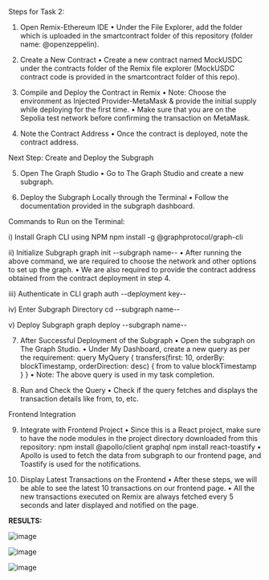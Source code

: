 Steps for Task 2:
1.	Open Remix-Ethereum IDE
	   •	Under the File Explorer, add the folder which is uploaded in the smartcontract folder of this repository                 (folder name: @openzeppelin).
    
     
2.	Create a New Contract
	   •	Create a new contract named MockUSDC under the contracts folder of the Remix file explorer (MockUSDC contract             code is provided in the smartcontract folder of this repo).
  	
3.	Compile and Deploy the Contract in Remix
	   •	Note: Choose the environment as Injected Provider-MetaMask & provide the initial supply while deploying for                  the first time.
	   •	Make sure that you are on the Sepolia test network before confirming the transaction on MetaMask.

  	
4.	Note the Contract Address
	   •	Once the contract is deployed, note the contract address.


Next Step: Create and Deploy the Subgraph

5.	Open The Graph Studio
	•	Go to The Graph Studio and create a new subgraph.


6.	Deploy the Subgraph Locally through the Terminal
	•	Follow the documentation provided in the subgraph dashboard.

 Commands to Run on the Terminal:

i) Install Graph CLI using NPM
npm install -g @graphprotocol/graph-cli

ii) Initialize Subgraph
graph init --subgraph name--
  •	After running the above command, we are required to choose the network and other options to set up the graph.
  •	We are also required to provide the contract address obtained from the contract deployment in step 4.

iii) Authenticate in CLI
graph auth --deployment key--

iv) Enter Subgraph Directory
cd --subgraph name--

v) Deploy Subgraph
graph deploy --subgraph name--


7.	After Successful Deployment of the Subgraph
	•	Open the subgraph on The Graph Studio.
	•	Under My Dashboard, create a new query as per the requirement:
            query MyQuery {
              transfers(first: 10, orderBy: blockTimestamp, orderDirection: desc) {
                from
                to
                value
                blockTimestamp
              }
            }
  	•	Note: The above query is used in my task completion.


8.	Run and Check the Query
	•	Check if the query fetches and displays the transaction details like from, to, etc.


Frontend Integration

9.	Integrate with Frontend Project
	•	Since this is a React project, make sure to have the node modules in the project directory downloaded from this             repository:
    npm install @apollo/client graphql
    npm install react-toastify
	•	Apollo is used to fetch the data from subgraph to our frontend page, and Toastify is used for the notifications.


10.	Display Latest Transactions on the Frontend
	•	After these steps, we will be able to see the latest 10 transactions on our frontend page.
	•	All the new transactions executed on Remix are always fetched every 5 seconds and later displayed and notified on         the page.












**RESULTS:**

   ![image](https://github.com/user-attachments/assets/5e71c924-c1dd-44ed-8d15-ec50b6bddc66)




   ![image](https://github.com/user-attachments/assets/df486dac-2e4a-4639-8980-b1d8105ad34f)




![image](https://github.com/user-attachments/assets/e6bd679f-acbd-46ce-82ef-262cc1c2ffa6)

